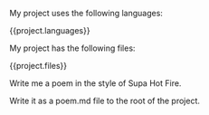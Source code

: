 My project uses the following languages:

{{project.languages}}

My project has the following files:

{{project.files}}

Write me a poem in the style of Supa Hot Fire.

Write it as a poem.md file to the root of the project.
